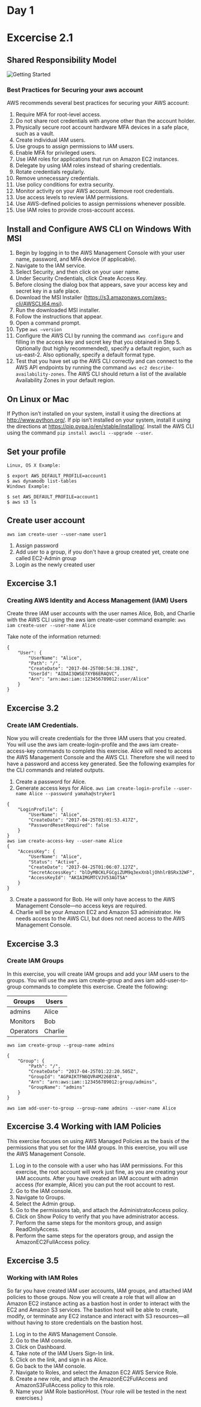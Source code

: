 # Day 1
# Excercise 2.1

## Shared Responsibility Model
![Getting Started](
https://d1.awsstatic.com/security-center/Shared_Responsibility_Model_V2.59d1eccec334b366627e9295b304202faf7b899b.jpg)

### Best Practices for Securing your aws account

AWS recommends several best practices for securing your AWS account: 
1. Require MFA for root-level access.
2. Do not share root credentials with anyone other than the account holder.
3. Physically secure root account hardware MFA devices in a safe place, such as a vault.
4. Create individual IAM users. 
5. ​Use groups to assign permissions to IAM users. 
6. Enable MFA for privileged users. 
7. Use IAM roles for applications that run on Amazon EC2 instances.
8. Delegate by using IAM roles instead of sharing credentials. 
9. Rotate credentials regularly. 
10. Remove unnecessary credentials. 
11. Use policy conditions for extra security. 
12. Monitor activity on your AWS account. Remove root credentials.
13. Use access levels to review IAM permissions. 
14. Use AWS-defined policies to assign permissions whenever possible.
15. Use IAM roles to provide cross-account access. 

## Install and Configure AWS CLI on Windows With MSI
1. Begin by logging in to the AWS Management Console with your user name, password, and MFA device (if applicable). 
2. Navigate to the IAM service. 
3. Select Security, and then click on your user name. 
4. Under Security Credentials, click Create Access Key. 
5. Before closing the dialog box that appears, save your access key and secret key in a safe place. 
6. Download the MSI Installer (https://s3.amazonaws.com/aws-cli/AWSCLI64.msi). ​
7. Run the downloaded MSI installer. 
8. Follow the instructions that appear. 
9. Open a command prompt. 
10. Type `aws –version` 
11. Configure the AWS CLI by running the command `aws configure` and filling in the access key and secret key that you obtained in Step 5. Optionally (but highly recommended), specify a default region, such as us-east-2. Also optionally, specify a default format type.
12. Test that you have set up the AWS CLI correctly and can connect to the AWS API endpoints by running the command `aws ec2 describe-availability-zones`. The AWS CLI should return a list of the available Availability Zones in your default region.

## On Linux or Mac
If Python isn’t installed on your system, install it using the directions at http://www.python.org/. If pip isn’t installed on your system, install it using the directions at https://pip.pypa.io/en/stable/installing/. Install the AWS CLI using the command `pip install awscli --upgrade --user`.

## Set your profile
```
Linux, OS X Example:

$ export AWS_DEFAULT_PROFILE=account1
$ aws dynamodb list-tables
Windows Example:

$ set AWS_DEFAULT_PROFILE=account1
$ aws s3 ls
```

## Create user account

`aws iam create-user --user-name user1`

1. Assign password
2. Add user to a group, if you don't have a group created yet, create one called EC2-Admin group
3. Login as the newly created user

## Excercise 3.1

### Creating AWS Identity and Access Management (IAM) Users 
Create three IAM user accounts with the user names Alice, Bob, and Charlie with the AWS CLI using the aws iam create-user command example:
 `aws iam create-user --user-name Alice` 
 
 Take note of the information returned: 

```
{
    "User": {
        "UserName": "Alice",
        "Path": "/",
        "CreateDate": "2017-04-25T00:54:38.139Z",
        "UserId": "AIDAI3QWSE7XYB6ERAQVC",
        "Arn": "arn:aws:iam::123456789012:user/Alice"
    }
}
```
## Excercise 3.2
### Create IAM Credentials. 
Now you will create credentials for the three IAM users that you created. You will use the aws iam create-login-profile and the aws iam create-access-key commands to complete this exercise. Alice will need to access the AWS Management Console and the AWS CLI. Therefore she will need to have a password and access key generated. 
See the following examples for the CLI commands and related outputs.
1. Create a password for Alice. 
2. Generate access keys for Alice. `aws iam create-login-profile --user-name Alice --password yamaha@stryker1`
```
{
    "LoginProfile": {
        "UserName": "Alice",
        "CreateDate": "2017-04-25T01:01:53.417Z",
        "PasswordResetRequired": false
    }
}
aws iam create-access-key --user-name Alice
{
    "AccessKey": {
        "UserName": "Alice",
        "Status": "Active",
        "CreateDate": "2017-04-25T01:06:07.127Z",
        "SecretAccessKey": "blDyMBCKLFGCgiZUM9q3exXnbljOhhlrBSRx32WF",
        "AccessKeyId": "AKIAIMGMTCVJV53AGT5A"
    }
}
```
3. Create a password for Bob. He will only have access to the AWS Management Console—no access keys are required. 
4. Charlie will be your Amazon EC2 and Amazon S3 administrator. He needs access to the AWS CLI, but does not need access to the AWS Management Console.
## Excercise 3.3
### Create IAM Groups
In this exercise, you will create IAM groups and add your IAM users to the groups. You will use the aws iam create-group and aws iam add-user-to-group commands to complete this exercise. Create the following:

| Groups    | Users   |
|-----------|---------|
| admins    | Alice   |
| Monitors  | Bob     |
| Operators | Charlie |

`aws iam create-group --group-name admins`
```
{
    "Group": {
        "Path": "/",
        "CreateDate": "2017-04-25T01:22:20.505Z",
        "GroupId": "AGPAIKTFN6QVR4M226BYA",
        "Arn": "arn:aws:iam::123456789012:group/admins",
        "GroupName": "admins"
    }
}
```

`aws iam add-user-to-group --group-name admins --user-name Alice`

## Excercise 3.4 Working with IAM Policies 

This exercise focuses on using AWS Managed Policies as the basis of the permissions that you set for the IAM groups. In this exercise, you will use the AWS Management Console. 
1. Log in to the console with a user who has IAM permissions. For this exercise, the root account will work just fine, as you are creating your IAM accounts. After you have created an IAM account with admin access (for example, Alice) you can put the root account to rest. 
2. Go to the IAM console. 
3. Navigate to Groups. 
4. Select the Admin group. 
5. Go to the permissions tab, and attach the AdministratorAccess policy. 
6. Click on Show Policy to verify that you have administrator access.
7. Perform the same steps for the monitors group, and assign ReadOnlyAccess. 
8. Perform the same steps for the operators group, and assign the AmazonEC2FullAccess policy.
## Excercise 3.5
### Working with IAM Roles
 So far you have created IAM user accounts, IAM groups, and attached IAM policies to those groups. Now you will create a role that will allow an Amazon EC2 instance acting as a bastion host in order to interact with the EC2 and Amazon S3 services. The bastion host will be able to create, modify, or terminate any EC2 instance and interact with S3 resources—all without having to store credentials on the bastion host. 
 1. Log in to the AWS Management Console. 
 2. Go to the IAM console. 
 3. ​Click on Dashboard. 
 4. Take note of the IAM Users Sign-In link. 
 5. Click on the link, and sign in as Alice. 
 6. Go back to the IAM console. 
 7. Navigate to Roles, and select the Amazon EC2 AWS Service Role. 
 8. Create a new role, and attach the AmazonEC2FullAccess and AmazonS3FullAccess policy to this role. 
 9. Name your IAM Role bastionHost. (Your role will be tested in the next exercises.)